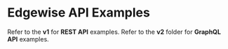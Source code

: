 # Edgewise API Examples

Refer to the **v1** for **REST API** examples. Refer to the **v2** folder for **GraphQL API** examples.

